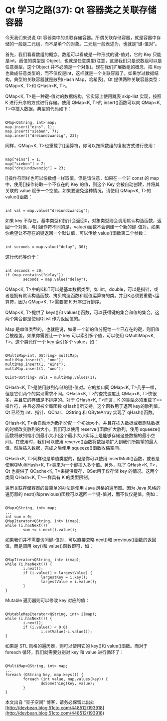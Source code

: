 # Qt 学习之路(37): Qt 容器类之关联存储容器

今天我们来说说 Qt 容器类中的关联存储容器。所谓关联存储容器，就是容器中存储的一般是二元组，而不是单个的对象。二元组一般表述为<Key-Value>，也就是“键-值对”。
 
首先，我们看看数组的概念。数组可以看成是一种<int-Object>形式的键-值对，它的 Key 只能是int，而值的类型是 Object，也就是任意类型(注意，这里我们只是说数组可以是任意类型，这个Object 并不必须是一个对象)。现在我们扩展数组的概念，把 Key 也做成任意类型的，而不仅仅是int，这样就是一个关联容器了。如果学过数据结构，典型的关联容器就是散列(Hash Map，哈希表)。Qt 提供两种关联容器类型：QMap<K, T>和 QHash<K, T>。
 
QMap<K, T>是一种键-值对的数据结构，它实际上使用跳表 skip-list 实现，按照 K 进行升序的方式进行存储。使用 QMap<K, T>的 insert()函数可以向 QMap<K, T>中插入数据，典型的代码如下：
 
```

QMap<QString, int> map; 
map.insert("eins", 1); 
map.insert("sieben", 7); 
map.insert("dreiundzwanzig", 23);
```
 
同样，QMap<K, T>也重载了[]运算符，你可以按照数组的复制方式进行使用：
 
```

map["eins"] = 1; 
map["sieben"] = 7; 
map["dreiundzwanzig"] = 23;
```
 
[]操作符同样也可以像数组一样取值。但是请注意，如果在一个非 const 的 map 中，使用[]操作符取一个不存在的 Key 的值，则这个 Key 会被自动创建，并将其关联的 value 赋予一个空值。如果要避免这种情况，请使用 QMap<K, T>的 value()函数：

```
 
int val = map.value("dreiundzwanzig");
```

如果 key 不存在，基本类型和指针会返回0，对象类型则会调用默认构造函数，返回一个对象，与[]操作符不同的是，value()函数不会创建一个新的键-值对。如果你希望让不存在的键返回一个默认值，可以传给 value()函数第二个参数：

```
 
int seconds = map.value("delay", 30);
```
 
这行代码等价于：

```

int seconds = 30; 
if (map.contains("delay")) 
        seconds = map.value("delay");
```

QMap<K, T>中的K和T可以是基本数据类型，如 int，double，可以是指针，或者是拥有默认构造函数、拷贝构造函数和赋值运算符的类。并且K必须要重载<运算符，因为 QMap<K, T>需要按 K 升序进行排序。
 
QMap<K, T>提供了 keys()和 values()函数，可以获得键的集合和值的集合。这两个集合都是使用QList 作为返回值的。
 
Map 是单值类型的，也就是说，如果一个新的值分配给一个已存在的键，则旧值会被覆盖。如果你需要让一个 key 可以索引多个值，可以使用 QMultiMap<K, T>。这个类允许一个 key 索引多个 value，如：

```
 
QMultiMap<int, QString> multiMap; 
multiMap.insert(1, "one"); 
multiMap.insert(1, "eins"); 
multiMap.insert(1, "uno"); 
 
QList<QString> vals = multiMap.values(1);
```
 
QHash<K, T>是使用散列存储的键-值对。它的接口同 QMap<K, T>几乎一样，但是它们两个的实现需求不同。QHash<K, T>的查找速度比 QMap<K, T>快很多，并且它的存储是不排序的。对于 QHash<K, T>而言，K 的类型必须重载了==操作符，并且必须被全局函数 qHash()所支持，这个函数用于返回 key的散列值。Qt 已经为 int、指针、QChar、QString 和 QByteArray 实现了 qHash()函数。
 
QHash<K, T>会自动地为散列分配一个初始大小，并且在插入数据或者删除数据的时候改变散列的大小。我们可以使用 reserve()函数扩大散列，使用 squeeze()函数将散列缩小到最小大小(这个最小大小实际上是能够存储这些数据的最小空间)。在使用时，我们可以使用 reserve()函数将数据项扩大到我们所期望的最大值，然后插入数据，完成之后使用 squeeze()函数收缩空间。
 
QHash<K, T>同样也是单值类型的，但是你可以使用 insertMulti()函数，或者是使用QMultiHash<K, T>类来为一个键插入多个值。另外，除了 QHash<K, T>，Qt 也提供了 QCache<K, T>来提供缓存，QSet<K>用于仅存储 key 的情况。这两个类同 QHash<K, T>一样具有 K 的类型限制。
 
遍历关联存储容器的最简单的办法是使用 Java 风格的遍历器。因为 Java 风格的遍历器的 next()和previous()函数可以返回一个键-值对，而不仅仅是值，例如：

```
 
QMap<QString, int> map; 
... 
int sum = 0; 
QMapIterator<QString, int> i(map); 
while (i.hasNext()) 
        sum += i.next().value();
```
 
如果我们并不需要访问键-值对，可以直接忽略 next()和 previous()函数的返回值，而是调用 key()和 value()函数即可，如：

```
 
QMapIterator<QString, int> i(map); 
while (i.hasNext()) { 
        i.next(); 
        if (i.value() > largestValue) { 
                largestKey = i.key(); 
                largestValue = i.value(); 
        } 
}
```
 
Mutable 遍历器则可以修改 key 对应的值：

```

QMutableMapIterator<QString, int> i(map); 
while (i.hasNext()) { 
        i.next(); 
        if (i.value() < 0.0) 
                i.setValue(-i.value()); 
}
```
 
如果是 STL 风格的遍历器，则可以使用它的 key()和 value()函数。而对于 foreach 循环，我们就需要分别对 key 和 value 进行循环了：

```
 
QMultiMap<QString, int> map; 
... 
foreach (QString key, map.keys()) { 
        foreach (int value, map.values(key)) { 
                doSomething(key, value); 
        } 
}
```

本文出自 “豆子空间” 博客，请务必保留此出处 [http://devbean.blog.51cto.com/448512/193918](http://devbean.blog.51cto.com/448512/193918) 